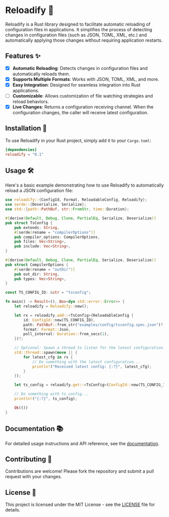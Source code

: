 # Reloadify 🔁

Reloadify is a Rust library designed to facilitate automatic reloading of configuration files in applications. It simplifies the process of detecting changes in configuration files (such as JSON, TOML, XML, etc.) and automatically applying those changes without requiring application restarts.

## Features ✨

- [x] **Automatic Reloading**: Detects changes in configuration files and automatically reloads them.
- [x] **Supports Multiple Formats**: Works with JSON, TOML, XML, and more.
- [x] **Easy Integration**: Designed for seamless integration into Rust applications.
- [ ] **Customizable**: Allows customization of file watching strategies and reload behaviors.
- [x] **Live Changes**: Returns a configuration receiving channel. When the configuration changes, the caller will receive latest configuration.

## Installation 🚀

To use Reloadify in your Rust project, simply add it to your `Cargo.toml`:

```toml
[dependencies]
reloadify = "0.1"
```

## Usage 🛠️

Here's a basic example demonstrating how to use Reloadify to automatically reload a JSON configuration file:

```rust
use reloadify::{ConfigId, Format, ReloadableConfig, Reloadify};
use serde::{Deserialize, Serialize};
use std::{path::PathBuf, str::FromStr, time::Duration};

#[derive(Default, Debug, Clone, PartialEq, Serialize, Deserialize)]
pub struct TsConfig {
    pub extends: String,
    #[serde(rename = "compilerOptions")]
    pub compiler_options: CompilerOptions,
    pub files: Vec<String>,
    pub include: Vec<String>,
}

#[derive(Default, Debug, Clone, PartialEq, Serialize, Deserialize)]
pub struct CompilerOptions {
    #[serde(rename = "outDir")]
    pub out_dir: String,
    pub types: Vec<String>,
}

const TS_CONFIG_ID: &str = "tsconfig";

fn main() -> Result<(), Box<dyn std::error::Error>> {
    let reloadify = Reloadify::new();

    let rx = reloadify.add::<TsConfig>(ReloadableConfig {
        id: ConfigId::new(TS_CONFIG_ID),
        path: PathBuf::from_str("examples/config/tsconfig.spec.json")?,
        format: Format::Json,
        poll_interval: Duration::from_secs(1),
    })?;

    // Optional: Spawn a thread to listen for the latest configuration.
    std::thread::spawn(move || {
        for latest_cfg in rx {
            // Do something with the latest configuration...
            println!("Received latest config: {:?}", latest_cfg);
        }
    });

    let ts_config = reloadify.get::<TsConfig>(ConfigId::new(TS_CONFIG_ID))?;

    // Do something with ts_config...
    println!("{:?}", ts_config);

    Ok(())
}

```

## Documentation 📚

For detailed usage instructions and API reference, see the [documentation](https://docs.rs/reloadify/).

## Contributing 🤝

Contributions are welcome! Please fork the repository and submit a pull request with your changes.

## License 📝

This project is licensed under the MIT License - see the [LICENSE](./LICENSE) file for details.
